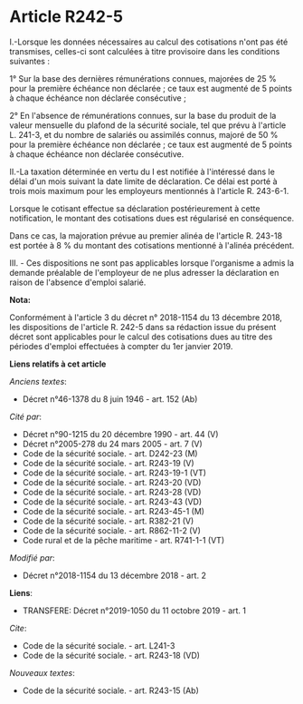# Article R242-5

I.-Lorsque les données nécessaires au calcul des cotisations n'ont pas été transmises, celles-ci sont calculées à titre
provisoire dans les conditions suivantes :

1° Sur la base des dernières rémunérations connues, majorées de 25 % pour la première échéance non déclarée ; ce taux est
augmenté de 5 points à chaque échéance non déclarée consécutive ;

2° En l'absence de rémunérations connues, sur la base du produit de la valeur mensuelle du plafond de la sécurité sociale,
tel que prévu à l'article L. 241-3, et du nombre de salariés ou assimilés connus, majoré de 50 % pour la première échéance
non déclarée ; ce taux est augmenté de 5 points à chaque échéance non déclarée consécutive.

II.-La taxation déterminée en vertu du I est notifiée à l'intéressé dans le délai d'un mois suivant la date limite de
déclaration. Ce délai est porté à trois mois maximum pour les employeurs mentionnés à l'article R. 243-6-1.

Lorsque le cotisant effectue sa déclaration postérieurement à cette notification, le montant des cotisations dues est
régularisé en conséquence.

Dans ce cas, la majoration prévue au premier alinéa de l'article R. 243-18 est portée à 8 % du montant des cotisations
mentionné à l'alinéa précédent.

III. - Ces dispositions ne sont pas applicables lorsque l'organisme a admis la demande préalable de l'employeur de ne plus
adresser la déclaration en raison de l'absence d'emploi salarié.

**Nota:**

Conformément à l'article 3 du décret n° 2018-1154 du 13 décembre 2018, les dispositions de l'article R. 242-5 dans sa
rédaction issue du présent décret sont applicables pour le calcul des cotisations dues au titre des périodes d'emploi
effectuées à compter du 1er janvier 2019.

**Liens relatifs à cet article**

_Anciens textes_:

  - Décret n°46-1378 du 8 juin 1946 - art. 152 (Ab)

_Cité par_:

  - Décret n°90-1215 du 20 décembre 1990 - art. 44 (V)
  - Décret n°2005-278 du 24 mars 2005 - art. 7 (V)
  - Code de la sécurité sociale. - art. D242-23 (M)
  - Code de la sécurité sociale. - art. R243-19 (V)
  - Code de la sécurité sociale. - art. R243-19-1 (VT)
  - Code de la sécurité sociale. - art. R243-20 (VD)
  - Code de la sécurité sociale. - art. R243-28 (VD)
  - Code de la sécurité sociale. - art. R243-43 (VD)
  - Code de la sécurité sociale. - art. R243-45-1 (M)
  - Code de la sécurité sociale. - art. R382-21 (V)
  - Code de la sécurité sociale. - art. R862-11-2 (V)
  - Code rural et de la pêche maritime - art. R741-1-1 (VT)

_Modifié par_:

  - Décret n°2018-1154 du 13 décembre 2018 - art. 2

**Liens**:

  - TRANSFERE: Décret n°2019-1050 du 11 octobre 2019 - art. 1

_Cite_:

  - Code de la sécurité sociale. - art. L241-3
  - Code de la sécurité sociale. - art. R243-18 (VD)

_Nouveaux textes_:

  - Code de la sécurité sociale. - art. R243-15 (Ab)
